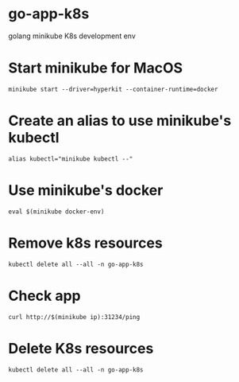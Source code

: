 # go-app-k8s
golang minikube K8s development env

# Start minikube for MacOS
`minikube start --driver=hyperkit --container-runtime=docker`

# Create an alias to use minikube's kubectl
`alias kubectl="minikube kubectl --"`

# Use minikube's docker
`eval $(minikube docker-env)`

# Remove k8s resources

`kubectl delete all --all -n go-app-k8s`

# Check app

`curl http://$(minikube ip):31234/ping`

# Delete K8s resources
`kubectl delete all --all -n go-app-k8s`